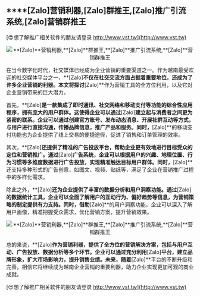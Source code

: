 ## ****[Zalo]**营销利器,**[Zalo]**群推王,**[Zalo]**推广引流系统,**[Zalo]**营销群推王**

[😍想了解推广相关软件的朋友请登录 http://www.vst.tw](http://www.vst.tw)

 <center><img src="https://vst.tw/MP4/tuiguang/png/8.png" alt="**[Zalo]**营销利器,**[Zalo]**群推王,**[Zalo]**推广引流系统,**[Zalo]**营销群推王"></center>

在当今数字化时代，社交媒体已经成为企业营销的重要渠道之一。作为越南最受欢迎的社交媒体平台之一，**[Zalo]**不仅在社交交流方面占据着重要地位，还成为了许多企业营销的利器。本文将探讨**[Zalo]**作为营销工具的全方位利用，以及它对企业营销带来的巨大潜力。

首先，**[Zalo]**是一款集成了即时通讯、社交网络和移动支付等功能的综合性应用程序，拥有庞大的用户群体。这使得企业可以通过**[Zalo]**建立起与消费者之间更为紧密的联系。企业可以通过创建官方账号、发布动态消息、开展社群互动等方式，与用户进行直接沟通，传播品牌信息，推广产品和服务。同时，**[Zalo]**的移动支付功能也为企业提供了线上交易的便捷途径，促进了销售和订单管理的效率。

其次，**[Zalo]**还提供了精准的广告投放平台，帮助企业更有效地进行目标受众的定位和营销推广。通过**[Zalo]**广告系统，企业可以根据用户的兴趣、地理位置、行为习惯等多维度数据进行广告投放，实现精准触达目标用户群体。同时，**[Zalo]**还支持多种形式的广告创意，如图文、视频、贴纸等，满足了企业在营销推广过程中的多样化需求。

除此之外，**[Zalo]**还为企业提供了丰富的数据分析和用户洞察功能。通过**[Zalo]**的数据统计工具，企业可以全面了解用户的互动行为、偏好趋势等信息，为营销策略的制定提供有力支持。同时，借助**[Zalo]**的用户洞察功能，企业可以深入了解用户画像，精准把握受众需求，优化营销方案，提升营销效果。

 <center><img src="https://vst.tw/MP4/tuiguang/png/4.png" alt="**[Zalo]**营销利器,**[Zalo]**群推王,**[Zalo]**推广引流系统,**[Zalo]**营销群推王"></center>

总的来说，**[Zalo]**作为营销利器，提供了全方位的营销解决方案，包括与用户互动、广告投放、数据分析等多个环节。企业可以通过充分利用**[Zalo]**平台，建立品牌形象，扩大市场影响力，提升销售业绩。未来，随着**[Zalo]**平台的不断升级和完善，相信它将继续成为越南企业营销的重要利器，助力企业实现更加可观的商业成就。

[😍想了解推广相关软件的朋友请登录 http://www.vst.tw](http://www.vst.tw)



